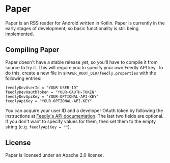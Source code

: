 # Paper

Paper is an RSS reader for Android written in Kotlin. Paper is currently in the early stages of development, so basic functionality is still being implemented. 

## Compiling Paper
Paper doesn't have a stable release yet, so you'll have to compile it from source to try it. This will require you to specify your own Feedly API key. To do this, create a new file in `$PAPER_ROOT_DIR/feedly.properties` with the following entries:
```
feedlyDevUserId = "YOUR-USER-ID"
feedlyDevOauthToken = "YOUR-OAUTH-TOKEN"
feedlyDevApiKey = "YOUR-OPTIONAL-API-KEY"
feedlyApiKey = "YOUR-OPTIONAL-API-KEY"
```
You can acquire your user ID and a developer OAuth token by following the instructions at [Feedly's API documentation](https://developer.feedly.com/v3/developer/). The last two fields are optional. If you don't want to specify values for them, then set them to the empty string (e.g. `feedlyApiKey = ""`).

## License
Paper is licensed under an Apache 2.0 license.